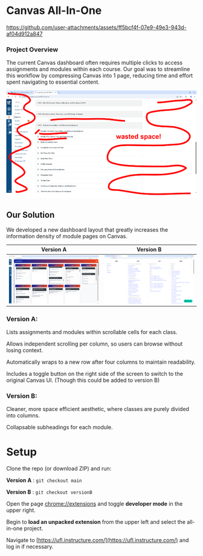 # Canvas All-In-One

https://github.com/user-attachments/assets/ff5bcf4f-07e9-49e3-943d-af04d912a847

### Project Overview

The current Canvas dashboard often requires multiple clicks to access assignments and modules within each course. Our goal was to streamline this workflow by compressing Canvas into 1 page, reducing time and effort spent navigating to essential content.

![image info](./readme/wasted_space.png)

## Our Solution

We developed a new dashboard layout that greatly increases the information density of module pages on Canvas.

Version A             |  Version B
:-------------------------:|:-------------------------:
![Version A](./readme/versionA.png)  |  ![Version B](./readme/versionB.png)

### Version A:
Lists assignments and modules within scrollable cells for each class.

Allows independent scrolling per column, so users can browse without losing context.

Automatically wraps to a new row after four columns to maintain readability.

Includes a toggle button on the right side of the screen to switch to the original Canvas UI.
(Though this could be added to version B)

### Version B:
Cleaner, more space efficient aesthetic, where classes are purely divided into columns.

Collapsable subheadings for each module.

# Setup
Clone the repo (or download ZIP) and run: 

**Version A** : `git checkout main`

**Version B** : `git checkout versionB`

Open the page [chrome://extensions](chrome://extensions) and toggle **developer mode** in the upper right.

Begin to **load an unpacked extension** from the upper left and select the all-in-one project.


Navigate to [https://ufl.instructure.com/](https://ufl.instructure.com/) and log in if necessary.
